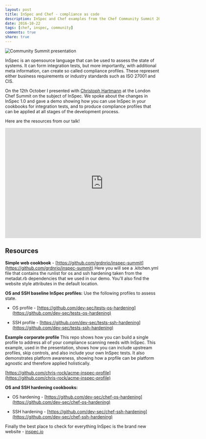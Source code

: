 ```yaml
---
layout: post
title: InSpec and Chef - compliance as code
description: InSpec and Chef examples from the Chef Community Summit 2016 talk
date: 2016-10-22
tags: [chef, inspec, community]
comments: true
share: true
---
```

![Community Summit presentation](http://images.grdnr.io/2017/inspec-community-talk.jpg)

InSpec is an opensource language that can be used to assess the state of systems. It can form integration tests, but more importantly, with additional meta information, can create so called compliance profiles. These represent either business requirements or industry standards such as ISO 27001 and CIS.

On the 12th October I presented with [Christoph Hartmann](https://de.linkedin.com/in/chrihartmann) at the London Chef Summit on the subject of InSpec. We spoke about the changes in InSpec 1.0 and gave a demo showing how you can use InSpec in your cookbooks for integration tests, and to produce compliance profiles that can be applied at all stages of the development process.

Here are the resources from our talk!

<iframe src="https://docs.google.com/presentation/d/1ygMFoY2vgKIPqOUQRMRhtL7ZxO2m3485yaXsSR9pRcc/embed?start=false&loop=false&delayms=3000" frameborder="0" width="640" height="360" allowfullscreen="true" mozallowfullscreen="true" webkitallowfullscreen="true"></iframe>

## Resources

**Simple web cookbook** - [https://github.com/grdnrio/inspec-summit](https://github.com/grdnrio/inspec-summit)
Here you will see a .kitchen.yml file that contains the runlist for os and ssh hardening taken from the metadat.rb dependencies that we used in our demo. You'll also find the website style attributes in the default location.

**OS and SSH baseline InSpec profiles:**
Use the following profiles to assess state.
	
  * OS profile - [https://github.com/dev-sec/tests-os-hardening](https://github.com/dev-sec/tests-os-hardening)
	
  * SSH profile - [https://github.com/dev-sec/tests-ssh-hardening](https://github.com/dev-sec/tests-ssh-hardening)

**Example corporate profile**
This repo shows how you can build a single profile to address all of your compliance scanning needs with InSpec. This example, used in the presentation, shows how you can include upstream profiles, skip controls, and also include your own InSpec tests. It also demonstrates platform awareness, showing how a prpfile can be platform agnostic and therefore applied holistically. 

[https://github.com/chris-rock/acme-inspec-profile](https://github.com/chris-rock/acme-inspec-profile)

**OS and SSH hardening cookbooks:**
	
  * OS hardening - [https://github.com/dev-sec/chef-os-hardening](https://github.com/dev-sec/chef-os-hardening)
	
  * SSH hardening - [https://github.com/dev-sec/chef-ssh-hardening](https://github.com/dev-sec/chef-ssh-hardening)

Finally the best place to check for everything InSpec is the brand new website - [inspec.io](http://inspec.io)
